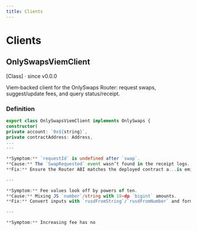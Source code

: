 ```yaml
---
title: Clients
---
```


# Clients

## OnlySwapsViemClient  
[Class] · since v0.0.0

Viem‑backed client for the OnlySwaps Router: request swaps, suggest/update fees, and query status/receipt. 

### Definition

```typescript
export class OnlySwapsViemClient implements OnlySwaps {
constructor(
private account: `0x${string}`,
private contractAddress: Address,
...
---

**Symptom:** `requestId` is undefined after `swap`.
**Cause:** The `SwapRequested` event wasn’t found in the receipt logs.
**Fix:** Ensure the Router ABI matches the deployed contract a...is emitted; the client parses that event to extract the id. 

---

**Symptom:** Fee values look off by powers of ten.
**Cause:** Mixing JS `number`/string with 18‑dp `bigint` amounts.
**Fix:** Convert inputs with `rusdFromString`/`rusdFromNumber` and format outputs with `rusdToString`. 

---

**Symptom:** Increasing fee has no 
